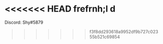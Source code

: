 <<<<<<< HEAD
frefrnh;l
d
=======
Discord: Shy#5879
>>>>>>> f3f8dd293618a9952df9b727c02355b521c69854
